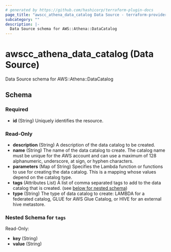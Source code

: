 ```yaml
---
# generated by https://github.com/hashicorp/terraform-plugin-docs
page_title: "awscc_athena_data_catalog Data Source - terraform-provider-awscc"
subcategory: ""
description: |-
  Data Source schema for AWS::Athena::DataCatalog
---
```


# awscc_athena_data_catalog (Data Source)

Data Source schema for AWS::Athena::DataCatalog



<!-- schema generated by tfplugindocs -->
## Schema

### Required

- **id** (String) Uniquely identifies the resource.

### Read-Only

- **description** (String) A description of the data catalog to be created.
- **name** (String) The name of the data catalog to create. The catalog name must be unique for the AWS account and can use a maximum of 128 alphanumeric, underscore, at sign, or hyphen characters.
- **parameters** (Map of String) Specifies the Lambda function or functions to use for creating the data catalog. This is a mapping whose values depend on the catalog type.
- **tags** (Attributes List) A list of comma separated tags to add to the data catalog that is created. (see [below for nested schema](#nestedatt--tags))
- **type** (String) The type of data catalog to create: LAMBDA for a federated catalog, GLUE for AWS Glue Catalog, or HIVE for an external hive metastore.

<a id="nestedatt--tags"></a>
### Nested Schema for `tags`

Read-Only:

- **key** (String)
- **value** (String)


